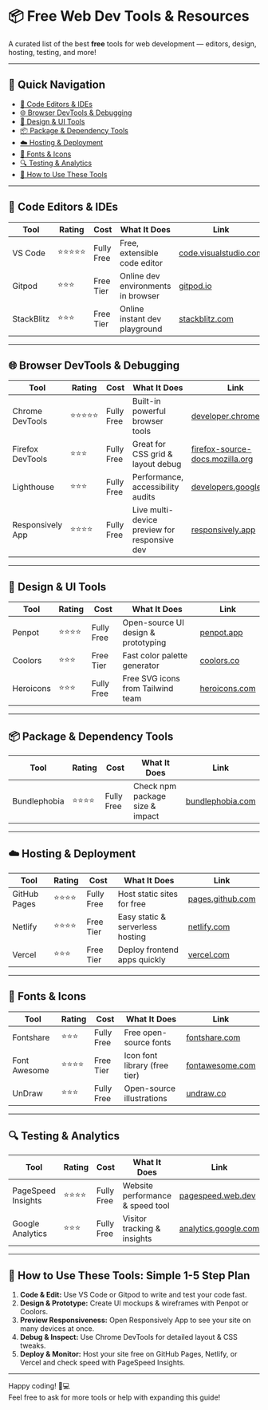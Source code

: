 # 📦 Free Web Dev Tools & Resources

A curated list of the best **free** tools for web development — editors, design, hosting, testing, and more!

---

## 🧭 Quick Navigation

- [🧰 Code Editors & IDEs](#-code-editors--ides)
- [🌐 Browser DevTools & Debugging](#-browser-devtools--debugging)
- [🎨 Design & UI Tools](#-design--ui-tools)
- [📦 Package & Dependency Tools](#-package--dependency-tools)
- [☁️ Hosting & Deployment](#-hosting--deployment)
- [🧩 Fonts & Icons](#-fonts--icons)
- [🔍 Testing & Analytics](#-testing--analytics)
- [🎯 How to Use These Tools](#-how-to-use-these-tools-simple-1-5-step-plan)

---

## 🧰 Code Editors & IDEs

| Tool              | Rating  | Cost            | What It Does                         | Link                   |
| ----------------- | ------- | --------------- | ---------------------------------- | ---------------------- |
| VS Code           | ⭐⭐⭐⭐⭐   | Fully Free      | Free, extensible code editor         | [code.visualstudio.com](https://code.visualstudio.com/)     |
| Gitpod            | ⭐⭐⭐     | Free Tier       | Online dev environments in browser   | [gitpod.io](https://gitpod.io/)                 |
| StackBlitz        | ⭐⭐⭐     | Free Tier       | Online instant dev playground        | [stackblitz.com](https://stackblitz.com/)            |

---

## 🌐 Browser DevTools & Debugging

| Tool               | Rating  | Cost            | What It Does                        | Link                                         |
| ------------------ | ------- | --------------- | --------------------------------- | -------------------------------------------- |
| Chrome DevTools    | ⭐⭐⭐⭐⭐   | Fully Free      | Built-in powerful browser tools    | [developer.chrome.com](https://developer.chrome.com/docs/devtools/) |
| Firefox DevTools   | ⭐⭐⭐     | Fully Free      | Great for CSS grid & layout debug  | [firefox-source-docs.mozilla.org](https://firefox-source-docs.mozilla.org/devtools-user/) |
| Lighthouse        | ⭐⭐⭐     | Fully Free      | Performance, accessibility audits  | [developers.google.com](https://developers.google.com/web/tools/lighthouse) |
| Responsively App   | ⭐⭐⭐⭐    | Fully Free      | Live multi-device preview for responsive dev | [responsively.app](https://responsively.app/)                     |

---

## 🎨 Design & UI Tools

| Tool               | Rating  | Cost            | What It Does                          | Link                     |
| ------------------ | ------- | --------------- | ----------------------------------- | ------------------------ |
| Penpot             | ⭐⭐⭐⭐    | Fully Free      | Open-source UI design & prototyping  | [penpot.app](https://penpot.app/)      |
| Coolors            | ⭐⭐⭐     | Free Tier       | Fast color palette generator         | [coolors.co](https://coolors.co/)      |
| Heroicons          | ⭐⭐⭐     | Fully Free      | Free SVG icons from Tailwind team    | [heroicons.com](https://heroicons.com/)   |

---

## 📦 Package & Dependency Tools

| Tool               | Rating  | Cost            | What It Does                        | Link                    |
| ------------------ | ------- | --------------- | --------------------------------- | ----------------------- |
| Bundlephobia       | ⭐⭐⭐⭐    | Fully Free      | Check npm package size & impact     | [bundlephobia.com](https://bundlephobia.com/) |

---

## ☁️ Hosting & Deployment

| Tool               | Rating  | Cost            | What It Does                       | Link                         |
| ------------------ | ------- | --------------- | -------------------------------- | ---------------------------- |
| GitHub Pages       | ⭐⭐⭐⭐    | Fully Free      | Host static sites for free        | [pages.github.com](https://pages.github.com/)    |
| Netlify            | ⭐⭐⭐⭐    | Free Tier       | Easy static & serverless hosting  | [netlify.com](https://www.netlify.com/)     |
| Vercel             | ⭐⭐⭐     | Free Tier       | Deploy frontend apps quickly      | [vercel.com](https://vercel.com/)          |

---

## 🧩 Fonts & Icons

| Tool               | Rating  | Cost            | What It Does                      | Link                           |
| ------------------ | ------- | --------------- | -------------------------------- | ------------------------------ |
| Fontshare          | ⭐⭐⭐     | Fully Free      | Free open-source fonts             | [fontshare.com](https://www.fontshare.com/)     |
| Font Awesome       | ⭐⭐⭐⭐    | Free Tier       | Icon font library (free tier)      | [fontawesome.com](https://fontawesome.com/)       |
| UnDraw             | ⭐⭐⭐     | Fully Free      | Open-source illustrations          | [undraw.co](https://undraw.co/illustrations) |

---

## 🔍 Testing & Analytics

| Tool               | Rating  | Cost            | What It Does                      | Link                          |
| ------------------ | ------- | --------------- | -------------------------------- | ----------------------------- |
| PageSpeed Insights | ⭐⭐⭐⭐    | Fully Free      | Website performance & speed tool  | [pagespeed.web.dev](https://pagespeed.web.dev/)    |
| Google Analytics   | ⭐⭐⭐     | Fully Free      | Visitor tracking & insights       | [analytics.google.com](https://analytics.google.com/) |

---

## 🎯 How to Use These Tools: Simple 1-5 Step Plan

1. **Code & Edit:** Use VS Code or Gitpod to write and test your code fast.  
2. **Design & Prototype:** Create UI mockups & wireframes with Penpot or Coolors.  
3. **Preview Responsiveness:** Open Responsively App to see your site on many devices at once.  
4. **Debug & Inspect:** Use Chrome DevTools for detailed layout & CSS tweaks.  
5. **Deploy & Monitor:** Host your site free on GitHub Pages, Netlify, or Vercel and check speed with PageSpeed Insights.

---

Happy coding! 🚀💻  
Feel free to ask for more tools or help with expanding this guide!

